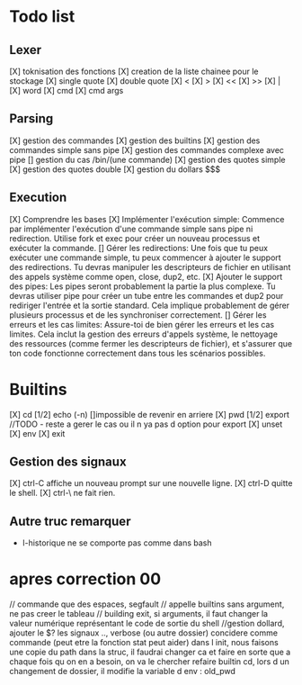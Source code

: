 # Todo list

## Lexer
[X] toknisation des fonctions
[X] creation de la liste chainee pour le stockage 
[X] single quote
[X] double quote
[X] <
[X] >
[X] <<
[X] >>
[X] |
[X] word
[X] cmd
[X] cmd args


## Parsing
[X] gestion des commandes
[X] gestion des builtins
[X] gestion des commandes simple sans pipe
[X] gestion des commandes complexe avec pipe
[] gestion du cas /bin/(une commande)
[X] gestion des quotes simple
[X] gestion des quotes double
[X] gestion du dollars $$$

## Execution 
[X] Comprendre les bases
[X] Implémenter l'exécution simple:
    Commence par implémenter l'exécution d'une commande simple sans pipe ni redirection. Utilise fork et exec pour créer un nouveau processus et exécuter la commande.
[] Gérer les redirections:
    Une fois que tu peux exécuter une commande simple, tu peux commencer à ajouter le support des redirections. Tu devras manipuler les descripteurs de fichier en utilisant des appels système comme open, close, dup2, etc.
[X] Ajouter le support des pipes:
    Les pipes seront probablement la partie la plus complexe. Tu devras utiliser pipe pour créer un tube entre les commandes et dup2 pour rediriger l'entrée et la sortie standard. Cela implique probablement de gérer plusieurs processus et de les synchroniser correctement.
[] Gérer les erreurs et les cas limites:
    Assure-toi de bien gérer les erreurs et les cas limites. Cela inclut la gestion des erreurs d'appels système, le nettoyage des ressources (comme fermer les descripteurs de fichier), et s'assurer que ton code fonctionne correctement dans tous les scénarios possibles.

# Builtins
[X] cd
[1/2] echo (-n) []impossible de revenir en arriere
[X] pwd
[1/2] export //TODO - reste a gerer le cas ou il n ya pas d option pour export 
[X] unset
[X] env
[X] exit 

## Gestion des signaux
[X] ctrl-C affiche un nouveau prompt sur une nouvelle ligne.
[X] ctrl-D quitte le shell.
[X] ctrl-\ ne fait rien.

## Autre truc remarquer
- l-historique ne se comporte pas comme dans bash


# apres correction 00
// commande que des espaces, segfault
// appelle builtins sans argument, ne pas creer le tableau
// building exit, si arguments, il faut changer la valeur numérique représentant le code de sortie du shell
//gestion dollard, ajouter le $?
les signaux
.., verbose (ou autre dossier) concidere comme commande (peut etre la fonction stat peut aider)
dans l init, nous faisons une copie du path dans la struc, il faudrai changer ca et faire en sorte que a chaque fois qu on en a besoin, on va le chercher
refaire builtin cd, lors d un changement de dossier, il modifie la variable d env : old_pwd